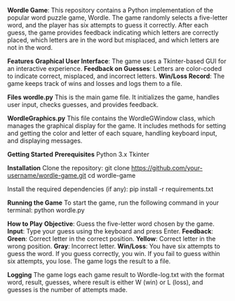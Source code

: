 **Wordle Game**:
This repository contains a Python implementation of the popular word puzzle game, Wordle. The game randomly selects a five-letter word, and the player has six attempts to guess it correctly. After each guess, the game provides feedback indicating which letters are correctly placed, which letters are in the word but misplaced, and which letters are not in the word.

**Features**
**Graphical User Interface**: The game uses a Tkinter-based GUI for an interactive experience.
**Feedback on Guesses**: Letters are color-coded to indicate correct, misplaced, and incorrect letters.
**Win/Loss Record**: The game keeps track of wins and losses and logs them to a file.

**Files**
**wordle.py**
This is the main game file. It initializes the game, handles user input, checks guesses, and provides feedback.

**WordleGraphics.py**
This file contains the WordleGWindow class, which manages the graphical display for the game. It includes methods for setting and getting the color and letter of each square, handling keyboard input, and displaying messages.

**Getting Started**
**Prerequisites**
Python 3.x
Tkinter 

**Installation**
Clone the repository:
git clone https://github.com/your-username/wordle-game.git
cd wordle-game

Install the required dependencies (if any):
pip install -r requirements.txt

**Running the Game**
To start the game, run the following command in your terminal:
python wordle.py

**How to Play**
**Objective**: Guess the five-letter word chosen by the game.
**Input**: Type your guess using the keyboard and press Enter.
**Feedback**:
**Green**: Correct letter in the correct position.
**Yellow**: Correct letter in the wrong position.
**Gray**: Incorrect letter.
**Win/Loss**: You have six attempts to guess the word. If you guess correctly, you win. If you fail to guess within six attempts, you lose. The game logs the result to a file.

**Logging**
The game logs each game result to Wordle-log.txt with the format word, result, guesses, where result is either W (win) or L (loss), and guesses is the number of attempts made.
